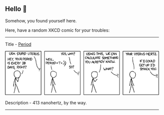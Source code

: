 ## Hello 👀

Somehow, you found yourself here.

Here, have a random XKCD comic for your troubles:

-----------------------------------

Title - [Period](https://xkcd.com/594)

![Period](./random_comic.png)

Description - 413 nanohertz, by the way.

-----------------------------------
